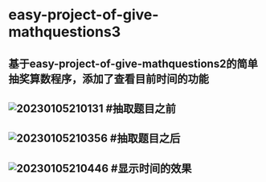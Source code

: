 # easy-project-of-give-mathquestions3
基于easy-project-of-give-mathquestions2的简单抽奖算数程序，添加了查看目前时间的功能
-------------------------------------------------------------------------------------
![20230105210131](https://user-images.githubusercontent.com/116659512/210786160-370ef6cf-8bec-4132-8171-2ab6c26d2260.png)
#抽取题目之前
-------------------------------------------------------------------------------------
![20230105210356](https://user-images.githubusercontent.com/116659512/210786523-9ebda5c0-808c-48f6-937b-0dc322612b2f.png)
#抽取题目之后
-------------------------------------------------------------------------------------
![20230105210446](https://user-images.githubusercontent.com/116659512/210786664-85f7e406-3672-47de-b952-825bbb5195e1.png)
#显示时间的效果
--------------------------------------------------------------------------------------
